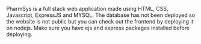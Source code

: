 PharmSys is a full stack web application made using HTML, CSS, Javascript, ExpressJS and MYSQL. The database has not been deployed so the website is not public but you can check out the frontend by deploying it on nodejs. Make sure you have ejs and express packages installed before deploying.
